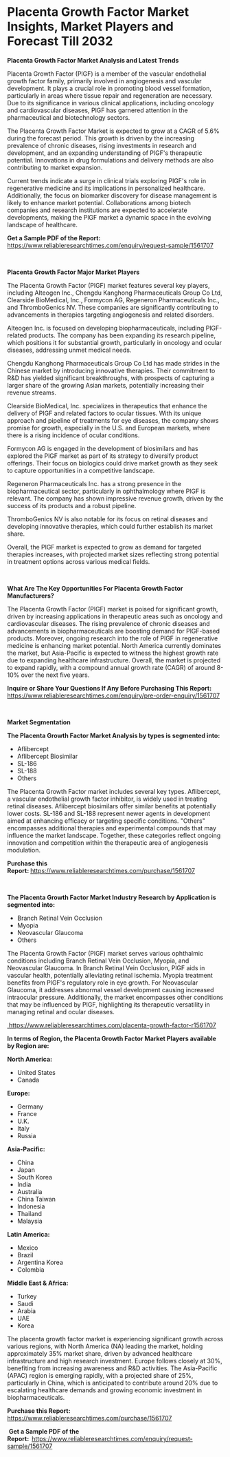 <p><h1>Placenta Growth Factor Market Insights, Market Players and Forecast Till 2032</h1></p><p><strong>Placenta Growth Factor Market Analysis and Latest Trends</strong></p>
<p><p>Placenta Growth Factor (PlGF) is a member of the vascular endothelial growth factor family, primarily involved in angiogenesis and vascular development. It plays a crucial role in promoting blood vessel formation, particularly in areas where tissue repair and regeneration are necessary. Due to its significance in various clinical applications, including oncology and cardiovascular diseases, PlGF has garnered attention in the pharmaceutical and biotechnology sectors.</p><p>The Placenta Growth Factor Market is expected to grow at a CAGR of 5.6% during the forecast period. This growth is driven by the increasing prevalence of chronic diseases, rising investments in research and development, and an expanding understanding of PlGF's therapeutic potential. Innovations in drug formulations and delivery methods are also contributing to market expansion.</p><p>Current trends indicate a surge in clinical trials exploring PlGF's role in regenerative medicine and its implications in personalized healthcare. Additionally, the focus on biomarker discovery for disease management is likely to enhance market potential. Collaborations among biotech companies and research institutions are expected to accelerate developments, making the PlGF market a dynamic space in the evolving landscape of healthcare.</p></p>
<p><strong>Get a Sample PDF of the Report:&nbsp;</strong> <a href="https://www.reliableresearchtimes.com/enquiry/request-sample/1561707?utm_campaign=3738&utm_medium=2&utm_source=Github&utm_content=ia&utm_term=19042025&utm_id=placenta-growth-factor">https://www.reliableresearchtimes.com/enquiry/request-sample/1561707</a></p>
<p>&nbsp;</p>
<p><strong>Placenta Growth Factor Major Market Players</strong></p>
<p><p>The Placenta Growth Factor (PlGF) market features several key players, including Alteogen Inc., Chengdu Kanghong Pharmaceuticals Group Co Ltd, Clearside BioMedical, Inc., Formycon AG, Regeneron Pharmaceuticals Inc., and ThromboGenics NV. These companies are significantly contributing to advancements in therapies targeting angiogenesis and related disorders.</p><p>Alteogen Inc. is focused on developing biopharmaceuticals, including PlGF-related products. The company has been expanding its research pipeline, which positions it for substantial growth, particularly in oncology and ocular diseases, addressing unmet medical needs.</p><p>Chengdu Kanghong Pharmaceuticals Group Co Ltd has made strides in the Chinese market by introducing innovative therapies. Their commitment to R&D has yielded significant breakthroughs, with prospects of capturing a larger share of the growing Asian markets, potentially increasing their revenue streams.</p><p>Clearside BioMedical, Inc. specializes in therapeutics that enhance the delivery of PlGF and related factors to ocular tissues. With its unique approach and pipeline of treatments for eye diseases, the company shows promise for growth, especially in the U.S. and European markets, where there is a rising incidence of ocular conditions.</p><p>Formycon AG is engaged in the development of biosimilars and has explored the PlGF market as part of its strategy to diversify product offerings. Their focus on biologics could drive market growth as they seek to capture opportunities in a competitive landscape.</p><p>Regeneron Pharmaceuticals Inc. has a strong presence in the biopharmaceutical sector, particularly in ophthalmology where PlGF is relevant. The company has shown impressive revenue growth, driven by the success of its products and a robust pipeline.</p><p>ThromboGenics NV is also notable for its focus on retinal diseases and developing innovative therapies, which could further establish its market share.</p><p>Overall, the PlGF market is expected to grow as demand for targeted therapies increases, with projected market sizes reflecting strong potential in treatment options across various medical fields.</p></p>
<p>&nbsp;</p>
<p><strong>What Are The Key Opportunities For Placenta Growth Factor Manufacturers?</strong></p>
<p><p>The Placenta Growth Factor (PlGF) market is poised for significant growth, driven by increasing applications in therapeutic areas such as oncology and cardiovascular diseases. The rising prevalence of chronic diseases and advancements in biopharmaceuticals are boosting demand for PlGF-based products. Moreover, ongoing research into the role of PlGF in regenerative medicine is enhancing market potential. North America currently dominates the market, but Asia-Pacific is expected to witness the highest growth rate due to expanding healthcare infrastructure. Overall, the market is projected to expand rapidly, with a compound annual growth rate (CAGR) of around 8-10% over the next five years.</p></p>
<p><strong>Inquire or Share Your Questions If Any Before Purchasing This Report:</strong> <a href="https://www.reliableresearchtimes.com/enquiry/pre-order-enquiry/1561707?utm_campaign=3738&utm_medium=2&utm_source=Github&utm_content=ia&utm_term=19042025&utm_id=placenta-growth-factor">https://www.reliableresearchtimes.com/enquiry/pre-order-enquiry/1561707</a></p>
<p>&nbsp;</p>
<p><strong>Market Segmentation</strong></p>
<p><strong>The Placenta Growth Factor Market Analysis by types is segmented into:</strong></p>
<p><ul><li>Aflibercept</li><li>Aflibercept Biosimilar</li><li>SL-186</li><li>SL-188</li><li>Others</li></ul></p>
<p><p>The Placenta Growth Factor market includes several key types. Aflibercept, a vascular endothelial growth factor inhibitor, is widely used in treating retinal diseases. Aflibercept biosimilars offer similar benefits at potentially lower costs. SL-186 and SL-188 represent newer agents in development aimed at enhancing efficacy or targeting specific conditions. "Others" encompasses additional therapies and experimental compounds that may influence the market landscape. Together, these categories reflect ongoing innovation and competition within the therapeutic area of angiogenesis modulation.</p></p>
<p><strong>Purchase this Report:&nbsp;</strong><a href="https://www.reliableresearchtimes.com/purchase/1561707?utm_campaign=3738&utm_medium=2&utm_source=Github&utm_content=ia&utm_term=19042025&utm_id=placenta-growth-factor">https://www.reliableresearchtimes.com/purchase/1561707</a></p>
<p>&nbsp;</p>
<p><strong>The Placenta Growth Factor Market Industry Research by Application is segmented into:</strong></p>
<p><ul><li>Branch Retinal Vein Occlusion</li><li>Myopia</li><li>Neovascular Glaucoma</li><li>Others</li></ul></p>
<p><p>The Placenta Growth Factor (PlGF) market serves various ophthalmic conditions including Branch Retinal Vein Occlusion, Myopia, and Neovascular Glaucoma. In Branch Retinal Vein Occlusion, PlGF aids in vascular health, potentially alleviating retinal ischemia. Myopia treatment benefits from PlGF's regulatory role in eye growth. For Neovascular Glaucoma, it addresses abnormal vessel development causing increased intraocular pressure. Additionally, the market encompasses other conditions that may be influenced by PlGF, highlighting its therapeutic versatility in managing retinal and ocular diseases.</p></p>
<p><a href="https://www.reliableresearchtimes.com/placenta-growth-factor-r1561707?utm_campaign=3738&utm_medium=2&utm_source=Github&utm_content=ia&utm_term=19042025&utm_id=placenta-growth-factor">&nbsp;https://www.reliableresearchtimes.com/placenta-growth-factor-r1561707</a></p>
<p><strong>In terms of Region, the Placenta Growth Factor Market Players available by Region are:</strong></p>
<p>
    <p> <strong> North America: </strong>
        <ul>
            <li>United States</li>
            <li>Canada</li>
        </ul>
        </p> 
    <p> <strong> Europe: </strong>
        <ul>
            <li>Germany</li>
            <li>France</li>
            <li>U.K.</li>
            <li>Italy</li>
            <li>Russia</li>
        </ul>
        </p> 
    <p> <strong> Asia-Pacific: </strong>
        <ul>
            <li>China</li>
            <li>Japan</li>
            <li>South Korea</li>
            <li>India</li>
            <li>Australia</li>
            <li>China Taiwan</li>
            <li>Indonesia</li>
            <li>Thailand</li>
            <li>Malaysia</li>
        </ul>
        </p> 
    <p> <strong> Latin America: </strong>
        <ul>
            <li>Mexico</li>
            <li>Brazil</li>
            <li>Argentina Korea</li>
            <li>Colombia</li>
        </ul>
        </p> 
    <p> <strong> Middle East & Africa: </strong>
        <ul>
            <li>Turkey</li>
            <li>Saudi</li>
            <li>Arabia</li>
            <li>UAE</li>
            <li>Korea</li>
        </ul>
    </p>
    </p>
<p><p>The placenta growth factor market is experiencing significant growth across various regions, with North America (NA) leading the market, holding approximately 35% market share, driven by advanced healthcare infrastructure and high research investment. Europe follows closely at 30%, benefiting from increasing awareness and R&D activities. The Asia-Pacific (APAC) region is emerging rapidly, with a projected share of 25%, particularly in China, which is anticipated to contribute around 20% due to escalating healthcare demands and growing economic investment in biopharmaceuticals.</p></p>
<p><strong>Purchase this Report: </strong><a href="https://www.reliableresearchtimes.com/purchase/1561707?utm_campaign=3738&utm_medium=2&utm_source=Github&utm_content=ia&utm_term=19042025&utm_id=placenta-growth-factor">https://www.reliableresearchtimes.com/purchase/1561707</a></p>
<p>&nbsp;<strong>Get a Sample PDF of the Report:&nbsp;&nbsp;</strong><a href="https://www.reliableresearchtimes.com/enquiry/request-sample/1561707?utm_campaign=3738&utm_medium=2&utm_source=Github&utm_content=ia&utm_term=19042025&utm_id=placenta-growth-factor">https://www.reliableresearchtimes.com/enquiry/request-sample/1561707</a></p>
<p><strong></strong></p>
<p><p></p><p></p><p></p></p>